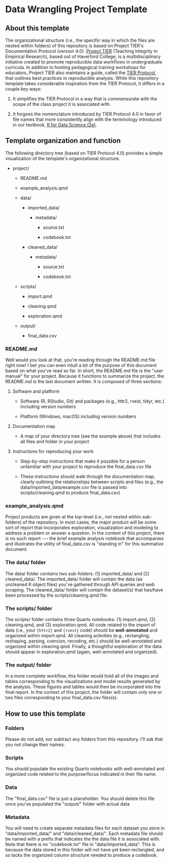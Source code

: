 # Data Wrangling Project Template

## About this template

The organizational structure (i.e., the specific way in which the files are nested within folders) of this repository is based on Project TIER's Documentation Protocol (version 4.0). [Project TIER](https://www.projecttier.org) (Teaching Integrity in Empirical Research), based out of Haverford College, is a multidisciplinary initiative created to promote reproducible data workflows in undergraduate curricula. In addition to hosting pedagogical training workshops for educators, Project TIER also maintains a guide, called the [TIER Protocol](https://www.projecttier.org/tier-protocol/protocol-4-0/), that outlines best practices in reproducible analysis. While this repository template takes considerable inspiration from the TIER Protocol, it differs in a couple key ways:

1.  It simplifies the TIER Protocol in a way that is commensurate with the scope of the class project it is associated with.

2.  It forgoes the nomenclature introduced by TIER Protocol 4.0 in favor of file names that more consistently align with the terminology introduced in our textbook, [R for Data Science (2e)](https://r4ds.hadley.nz).

## Template organization and function

The following directory tree (based on TIER Protocol 4.0) provides a simple visualization of the template's organizational structure.

-   project/

    -   README.md

    -   example_analysis.qmd

    -   data/

        -   imported_data/

            -   metadata/

                -   source.txt

                -   codebook.txt

        -   cleaned_data/

            -   metadata/

                -   source.txt

                -   codebook.txt

    -   scripts/

        -   import.qmd

        -   cleaning.qmd

        -   exploration.qmd

    -   output/

        -   final_data.csv

### README.md

Well would you look at that, you're reading through the README.md file right now! I bet you can even intuit a bit of the purpose of this document based on what you've read so far. In short, the README.md file is the "user manual" for your project. Because it functions to summarize the project, the README.md is the last document written. It is composed of three sections:

1.  Software and platform

    -   Software (R, RStudio, Git) and packages (e.g., httr2, rvest, tidyr, etc.) including version numbers

    -   Platform (Windows, macOS) including version numbers

2.  Documentation map

    -   A map of your directory tree (see the example above) that includes all files and folder in your project

3.  Instructions for reproducing your work

    -   Step-by-step instructions that make it possible for a person unfamiliar with your project to reproduce the final_data.csv file

    -   These instructions should walk through the documentation map, clearly outlining the relationships between scripts and files (e.g., the data/imported_data/example.csv file is passed into scripts/cleaning.qmd to produce final_data.csv)

### example_analysis.qmd

Project products are given at the top-level (i.e., not nested within sub-folders) of the repository. In most cases, the major product will be some sort of report that incorporates exploration, visualization and modeling to address a problem or answer a question. In the context of this project, there is no such report --- the brief example analysis notebook that accompanies and illustrates the utility of final_data.csv is "standing in" for this summative document.

### The data/ folder

The data/ folder contains two sub-folders: (1) imported_data/ and (2) cleaned_data/. The imported_data/ folder will contain the data (as uncleaned R object files) you've gathered through API queries and web scraping. The cleaned_data/ folder will contain the dataset(s) that has/have been processed by the scripts/cleaning.qmd file.

### The scripts/ folder

The scripts/ folder contains three Quarto notebooks: (1) import.qmd, (2) cleaning.qmd, and (3) exploration.qmd. All code related to the import of data (i.e., your `{httr2}` and `{rvest}` code) should be **well-annotated** and organized within import.qmd. All cleaning activities (e.g., rectangling, reshaping, parsing, coercion, recoding, etc.) should be well-annotated and organized within cleaning.qmd. Finally, a thoughtful exploration of the data should appear in exploration.qmd (again, well-annotated and organized).

### The output/ folder

In a more complete workflow, this folder would hold all of the images and tables corresponding to the visualizations and model results generated by the analysis. These figures and tables would then be incorporated into the final report. In the context of this project, the folder will contain only one or two files corresponding to your final_data.csv files(s).

## How to use this template

### Folders

Please do not add, nor subtract any folders from this repository. I'll ask that you not change their names.

### Scripts

You should populate the existing Quarto notebooks with well-annotated and organized code related to the purpose/focus indicated in their file name.

### Data

The "final_data.csv" file is just a placeholder. You should delete this file once you've populated the "output/" folder with actual data

### Metadata

You will need to create separate metadata files for each dataset you store in "data/imported_data/" and "data/cleaned_data/". Each metadata file should be named with a prefix that indicates the the data file it is associated with. Note that there is no "codebook.txt" file in "data/imported_data". This is because the data stored in this folder will not have yet been rectangled, and so lacks the organized column structure needed to produce a codebook.
